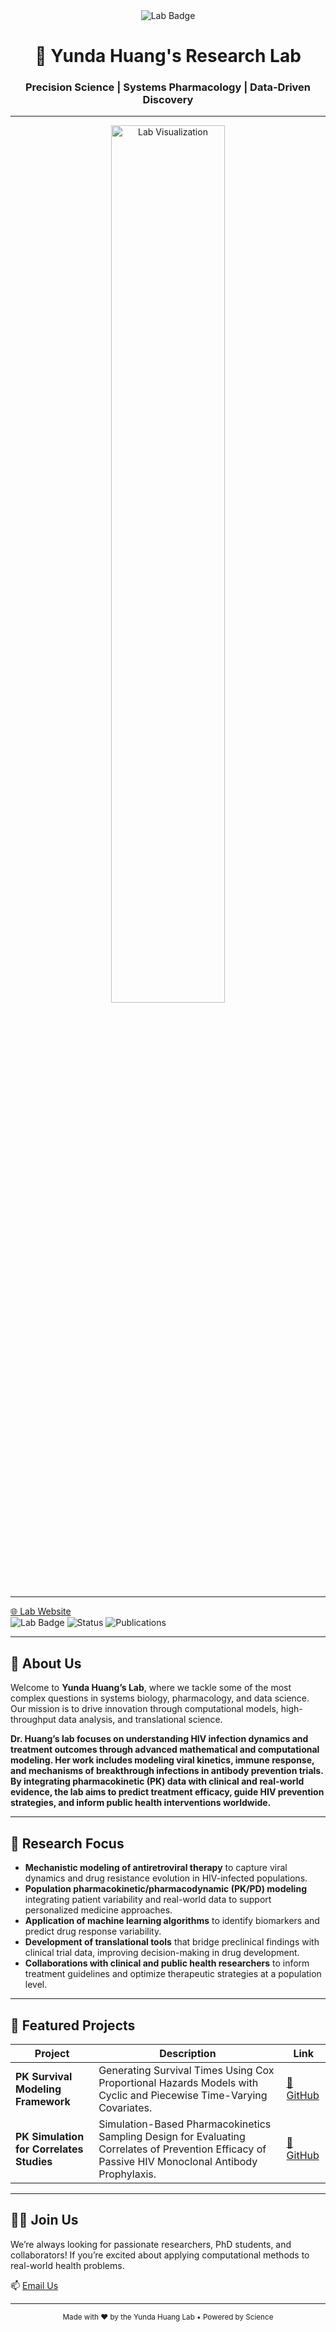 <div align="center">
  <img src="https://img.shields.io/badge/Yunda%20Huang's%20Lab-Innovation%20in%20Action-blueviolet" alt="Lab Badge" />
  <h1>🧬 Yunda Huang's Research Lab</h1>
  <h3>Precision Science | Systems Pharmacology | Data-Driven Discovery</h3>
</div>

---

<p align="center">
  <img src="https://user-images.githubusercontent.com/your-image.png" width="60%" alt="Lab Visualization">
</p>

---

[🌐 Lab Website](https://www.hptn.org/research/scientific-leadership/yunda-huang-phd)  
![Lab Badge](https://img.shields.io/badge/Systems%20Modeling-HIV%20Prevention-blueviolet)
![Status](https://img.shields.io/badge/Actively%20Recruiting-Postdocs%20%26%20PhDs-brightgreen)
![Publications](https://img.shields.io/badge/Papers-PubMed%20Indexed-lightblue)

---

## 🧭 About Us

Welcome to **Yunda Huang’s Lab**, where we tackle some of the most complex questions in systems biology, pharmacology, and data science. Our mission is to drive innovation through computational models, high-throughput data analysis, and translational science.

**Dr. Huang’s lab focuses on understanding HIV infection dynamics and treatment outcomes through advanced mathematical and computational modeling. Her work includes modeling viral kinetics, immune response, and mechanisms of breakthrough infections in antibody prevention trials. By integrating pharmacokinetic (PK) data with clinical and real-world evidence, the lab aims to predict treatment efficacy, guide HIV prevention strategies, and inform public health interventions worldwide.**

---

## 🔬 Research Focus
- **Mechanistic modeling of antiretroviral therapy** to capture viral dynamics and drug resistance evolution in HIV-infected populations.
- **Population pharmacokinetic/pharmacodynamic (PK/PD) modeling** integrating patient variability and real-world data to support personalized medicine approaches.
- **Application of machine learning algorithms** to identify biomarkers and predict drug response variability.
- **Development of translational tools** that bridge preclinical findings with clinical trial data, improving decision-making in drug development.
- **Collaborations with clinical and public health researchers** to inform treatment guidelines and optimize therapeutic strategies at a population level.


---

## 📁 Featured Projects

| Project | Description | Link |
|--------|-------------|------|
|  **PK Survival Modeling Framework** | Generating Survival Times Using Cox Proportional Hazards Models with Cyclic and Piecewise Time-Varying Covariates. | [🔗 GitHub ](https://github.com/lilyzhangyuanyuan/AMP-survival-simulation) |
| **PK Simulation for Correlates Studies** | Simulation-Based Pharmacokinetics Sampling Design for Evaluating Correlates of Prevention Efficacy of Passive HIV Monoclonal Antibody Prophylaxis. | [🔗 GitHub](https://github.com/lilyzhangyuanyuan/AMP-PK-simulation) |

---

## 🧑‍🔬 Join Us

We’re always looking for passionate researchers, PhD students, and collaborators! If you’re excited about applying computational methods to real-world health problems.

📫 [Email Us](mailto:yunda@fredhutch.org)  



---

<div align="center">
  <sub>Made with ❤️ by the Yunda Huang Lab • Powered by Science</sub>
</div>
